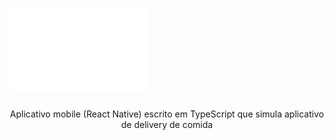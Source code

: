 # ![alt text](https://github.com/develcode-estagiarios-4/Develfood-Michael/blob/main/src/assets/icons/logo.png?raw=true)

<p align="center">Aplicativo mobile (React Native) escrito em TypeScript que simula aplicativo de delivery de comida</p>
